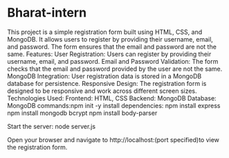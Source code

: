 # Bharat-intern
This project is a simple registration form built using HTML, CSS, and MongoDB. It allows users to register by providing their username, email, and password. The form ensures that the email and password are not the same.
Features:
User Registration: Users can register by providing their username, email, and password.
Email and Password Validation: The form checks that the email and password provided by the user are not the same.
MongoDB Integration: User registration data is stored in a MongoDB database for persistence.
Responsive Design: The registration form is designed to be responsive and work across different screen sizes.
Technologies Used:
Frontend: HTML, CSS
Backend: MongoDB
Database: MongoDB
commands:npm init -y
install dependencies:
npm install express
npm install mongodb bcrypt
npm install body-parser

Start the server:
node server.js

Open your browser and navigate to http://localhost:(port specified)to view the registration form.



